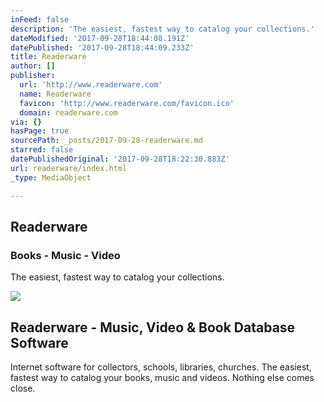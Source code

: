 ```yaml
---
inFeed: false
description: 'The easiest, fastest way to catalog your collections.'
dateModified: '2017-09-28T18:44:08.191Z'
datePublished: '2017-09-28T18:44:09.233Z'
title: Readerware
author: []
publisher:
  url: 'http://www.readerware.com'
  name: Readerware
  favicon: 'http://www.readerware.com/favicon.ico'
  domain: readerware.com
via: {}
hasPage: true
sourcePath: _posts/2017-09-28-readerware.md
starred: false
datePublishedOriginal: '2017-09-28T18:22:30.883Z'
url: readerware/index.html
_type: MediaObject

---
```

## Readerware

### Books - Music - Video

The easiest, fastest way to catalog your collections.

<article style=""><img src="https://imgflo.herokuapp.com/graph/2b2431f8e7ba7b0/079858ccfb4851879cc76ce7493e4b46/noop.png?input=http%3A%2F%2Fwww.readerware.com%2Fimages%2Fslide-video.png" /><h1>Readerware - Music, Video &amp; Book Database Software</h1><p>Internet software for collectors, schools, libraries, churches. The easiest, fastest way to catalog your books, music and videos. Nothing else comes close.</p></article>
